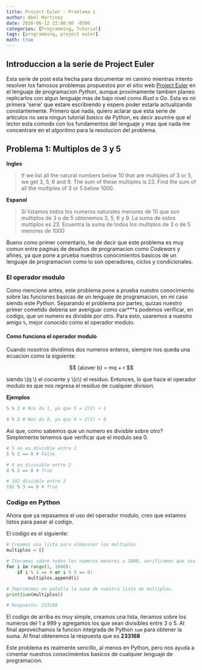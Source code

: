 ```yaml
---
title: Project Euler - Problema 1
author: Abel Martinez
date: 2020-06-12 22:00:00 -0500
categories: [Programming, Tutorial]
tags: [programming, project euler]
math: true   
---
```


## Introduccion a la serie de Project Euler
Esta serie de post esta hecha para documentar mi camino mientras intento resolver los famosos problemas propuestos por el sitio web [Project Euler](https://projecteuler.net/ "projecteuler.net") en el lenguaje de programacion *Python*, aunque proximamente tambien planeo replicarlos con algun lenguaje mas de bajo nivel como *Rust* o *Go*. Esta es mi primera 'serie' que estare escribiendo y espero poder estarla actualizando constantemente.
Primero que nada, quiero aclarar que esta serie de articulos no sera ningun tutorial *basico* de Python, es decir asumire que el lector esta comodo con los fundamentos del lenguaje y mas que nada me concentrare en el *algoritmo* para la resolucion del problema. 
## Problema 1: Multiplos de 3 y 5
**Ingles**
> If we list all the natural numbers below 10 that are multiples of 3 or 5, we get 3, 5, 6 and 9. The sum of these multiples is 23.
Find the sum of all the multiples of 3 or 5 below 1000.

**Espanol**
> Si listamos todos los numeros naturales menores de 10 que son multiplos de 3 o de 5 obtenemos 3, 5, 6 y 9. La suma de estos multiplos es 23. Ecuentra la suma de  todos los multiplos de 3 o de 5 menores de 1000

Bueno como primer comentario, he de decir que este problema es muy comun entre paginas de desafios de programacion como *Codewars* y afines, ya que pone a prueba nuestros conocimientos basicos de un lenguaje de programacion como lo son operadores, ciclos y condicionales.

### El operador modulo
Como mencione antes, este problema pone a prueba nuestro conocimiento sobre las funciones basicas de un lenguaje de programacion, en mi caso siendo este *Python*. 
Separando el problema por partes, quizas nuestro primer cometido deberia ser averiguar como car***s podemos verificar, en codigo, que un numero es divisble por otro. Para esto, usaremos a nuestro amigo `%`, mejor conocido como el operador modulo. 

#### Como funciona el operador modulo
Cuando nosotros dividimos dos numeros enteros, siempre nos queda una ecuacion como la siguiente:

$$ {a\over b} = mq + r $$

siendo \\(q \\) el cociente y \\(c\\) el residuo. Entonces, lo que hace el operador modulo es que nos regresa el residuo de cualquier division. 

**Ejemplos**

```python
5 % 2 # Nos da 1, ya que 5 = 2(2) + 1

4 % 2 # Nos da 0, ya que 4 = 2(2) + 0
```

Asi que, como sabemos que un numero es divisble sobre otro? Simplemente tenemos que verificar que el modulo sea 0.

```python
# 5 no es divisble entre 2
5 % 2 == 0 # False

# 4 es divisible entre 2
4 % 2 == 0 # True

# 192 divisble entre 3
192 % 3 == 0 # True
```


### Codigo en Python

Ahora que ya repasamos el uso del operador modulo, creo que estamos listos para pasar al codigo. 

El codigo es el siguiente:

```python
# Creamos una lista para almacenar los multiplos
multiplos = []

# Iteramos sobre todos los numeros menores a 1000, verificamos que sea divisible entre 3 o 5 y los agregamos a la lista
for i in range(1, 1000):   
    if i % 3 == 0 or i % 5 == 0:
        multiplos.append(i)

# Imprimimos en patalla la suma de nuestra lista de multiplos.
print(sum(multiplos))

# Respuesta: 233168
```

El codigo de arriba es muy simple, creamos una lista, iteramos sobre los numeros del 1 a 999 y agregamos los que sean divisibles entre 3 o 5. Al final aprovechamos la funcion integrada de Python `sum` para obtener la suma. Al final obtenemos la respuesta que es **233168**

Este problema es realmente sencillo, al menos en Python, pero nos ayuda a cimentar nuestros conocimientos basicos de cualquier lenguaje de programacion.

